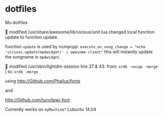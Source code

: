 dotfiles
========

Mu dotfiles

:memo: modified /usr/share/awesome/lib/vicious/unit.lua changed local function update to function update.

function `update` is used by ncmpcpp: `execute_on_song_change = "echo 'vicious.update(mpdwidget)' | awesome-client"`
this will instantly update the songname in `mpdwidget`.


:memo: modified /usr/sbin/lightdm-session line 37 & 43:
from: `xrdb -nocpp -merge` | to: `xrdb -merge` 

using http://Github.com/Phallus/fonts

and

http://Github.com/lucy/tewi-font


Currently werks on `myMachine™` Lubuntu 14.04
